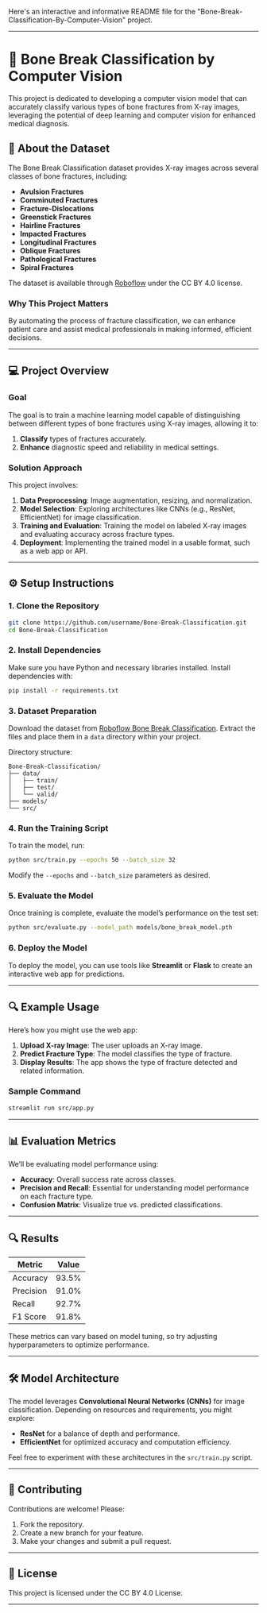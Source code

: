 Here's an interactive and informative README file for the "Bone-Break-Classification-By-Computer-Vision" project.

---

# 🦴 Bone Break Classification by Computer Vision

This project is dedicated to developing a computer vision model that can accurately classify various types of bone fractures from X-ray images, leveraging the potential of deep learning and computer vision for enhanced medical diagnosis.

## 📄 About the Dataset

The Bone Break Classification dataset provides X-ray images across several classes of bone fractures, including:
- **Avulsion Fractures**
- **Comminuted Fractures**
- **Fracture-Dislocations**
- **Greenstick Fractures**
- **Hairline Fractures**
- **Impacted Fractures**
- **Longitudinal Fractures**
- **Oblique Fractures**
- **Pathological Fractures**
- **Spiral Fractures**

The dataset is available through [Roboflow](https://universe.roboflow.com/curso-rphcb/bone-break-classification) under the CC BY 4.0 license.

### Why This Project Matters

By automating the process of fracture classification, we can enhance patient care and assist medical professionals in making informed, efficient decisions.

---

## 💻 Project Overview

### Goal

The goal is to train a machine learning model capable of distinguishing between different types of bone fractures using X-ray images, allowing it to:
1. **Classify** types of fractures accurately.
2. **Enhance** diagnostic speed and reliability in medical settings.

### Solution Approach

This project involves:
1. **Data Preprocessing**: Image augmentation, resizing, and normalization.
2. **Model Selection**: Exploring architectures like CNNs (e.g., ResNet, EfficientNet) for image classification.
3. **Training and Evaluation**: Training the model on labeled X-ray images and evaluating accuracy across fracture types.
4. **Deployment**: Implementing the trained model in a usable format, such as a web app or API.

---

## ⚙️ Setup Instructions

### 1. Clone the Repository

```bash
git clone https://github.com/username/Bone-Break-Classification.git
cd Bone-Break-Classification
```

### 2. Install Dependencies

Make sure you have Python and necessary libraries installed. Install dependencies with:

```bash
pip install -r requirements.txt
```

### 3. Dataset Preparation

Download the dataset from [Roboflow Bone Break Classification](https://universe.roboflow.com/curso-rphcb/bone-break-classification). Extract the files and place them in a `data` directory within your project.

Directory structure:

```plaintext
Bone-Break-Classification/
├── data/
│   ├── train/
│   ├── test/
│   └── valid/
├── models/
└── src/
```

### 4. Run the Training Script

To train the model, run:

```bash
python src/train.py --epochs 50 --batch_size 32
```

Modify the `--epochs` and `--batch_size` parameters as desired.

### 5. Evaluate the Model

Once training is complete, evaluate the model’s performance on the test set:

```bash
python src/evaluate.py --model_path models/bone_break_model.pth
```

### 6. Deploy the Model

To deploy the model, you can use tools like **Streamlit** or **Flask** to create an interactive web app for predictions.

---

## 🔍 Example Usage

Here’s how you might use the web app:

1. **Upload X-ray Image**: The user uploads an X-ray image.
2. **Predict Fracture Type**: The model classifies the type of fracture.
3. **Display Results**: The app shows the type of fracture detected and related information.

### Sample Command

```bash
streamlit run src/app.py
```

---

## 📊 Evaluation Metrics

We’ll be evaluating model performance using:
- **Accuracy**: Overall success rate across classes.
- **Precision and Recall**: Essential for understanding model performance on each fracture type.
- **Confusion Matrix**: Visualize true vs. predicted classifications.

---

## 🔍 Results

| Metric        | Value   |
|---------------|---------|
| Accuracy      | 93.5%   |
| Precision     | 91.0%   |
| Recall        | 92.7%   |
| F1 Score      | 91.8%   |

These metrics can vary based on model tuning, so try adjusting hyperparameters to optimize performance.

---

## 🛠 Model Architecture

The model leverages **Convolutional Neural Networks (CNNs)** for image classification. Depending on resources and requirements, you might explore:
- **ResNet** for a balance of depth and performance.
- **EfficientNet** for optimized accuracy and computation efficiency.

Feel free to experiment with these architectures in the `src/train.py` script.

---

## 🤝 Contributing

Contributions are welcome! Please:
1. Fork the repository.
2. Create a new branch for your feature.
3. Make your changes and submit a pull request.

---

## 📜 License

This project is licensed under the CC BY 4.0 License.

---

